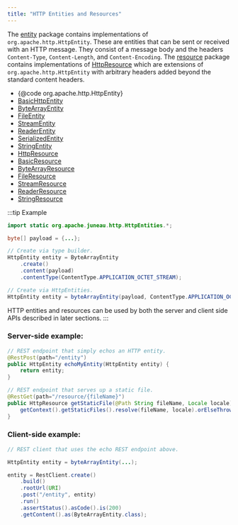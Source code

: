 ```yaml
---
title: "HTTP Entities and Resources"
---
```


The [entity](../apidocs/org/apache/juneau/http/entity.html) package contains implementations of `org.apache.http.HttpEntity`.
These are entities that can be sent or received with an HTTP message.
They consist of a message body and the headers `Content-Type`, `Content-Length`, and `Content-Encoding`.
The [resource](../apidocs/org/apache/juneau/http/resource.html) package contains implementations of [HttpResource](../apidocs/org/apache/juneau/http/resource/HttpResource.html) which are extensions of `org.apache.http.HttpEntity` with arbitrary headers added beyond the standard content headers.
- \{@code org.apache.http.HttpEntity\}
- [BasicHttpEntity](../apidocs/org/apache/juneau/http/entity/BasicHttpEntity.html)
- [ByteArrayEntity](../apidocs/org/apache/juneau/http/entity/ByteArrayEntity.html)
- [FileEntity](../apidocs/org/apache/juneau/http/entity/FileEntity.html)
- [StreamEntity](../apidocs/org/apache/juneau/http/entity/StreamEntity.html)
- [ReaderEntity](../apidocs/org/apache/juneau/http/entity/ReaderEntity.html)
- [SerializedEntity](../apidocs/org/apache/juneau/http/entity/SerializedEntity.html)
- [StringEntity](../apidocs/org/apache/juneau/http/entity/StringEntity.html)
- [HttpResource](../apidocs/org/apache/juneau/http/resource/HttpResource.html)
- [BasicResource](../apidocs/org/apache/juneau/http/resource/BasicResource.html)
- [ByteArrayResource](../apidocs/org/apache/juneau/http/resource/ByteArrayResource.html)
- [FileResource](../apidocs/org/apache/juneau/http/resource/FileResource.html)
- [StreamResource](../apidocs/org/apache/juneau/http/resource/StreamResource.html)
- [ReaderResource](../apidocs/org/apache/juneau/http/resource/ReaderResource.html)
- [StringResource](../apidocs/org/apache/juneau/http/resource/StringResource.html)

:::tip Example


```java
import static org.apache.juneau.http.HttpEntities.*;

byte[] payload = {...};

// Create via type builder.
HttpEntity entity = ByteArrayEntity
    .create()
    .content(payload)
    .contentType(ContentType.APPLICATION_OCTET_STREAM);

// Create via HttpEntities.
HttpEntity entity = byteArrayEntity(payload, ContentType.APPLICATION_OCTET_STREAM);
```


HTTP entities and resources can be used by both the server and client side APIs described in later sections.
:::

### Server-side example:


```java
// REST endpoint that simply echos an HTTP entity.
@RestPost(path="/entity")
public HttpEntity echoMyEntity(HttpEntity entity) {
    return entity;
}

// REST endpoint that serves up a static file.
@RestGet(path="/resource/{fileName}")
public HttpResource getStaticFile(@Path String fileName, Locale locale) {
    getContext().getStaticFiles().resolve(fileName, locale).orElseThrow(NotFound::new);
}
```


### Client-side example:


```java
// REST client that uses the echo REST endpoint above.

HttpEntity entity = byteArrayEntity(...);

entity = RestClient.create()
    .build()
    .rootUrl(URI)
    .post("/entity", entity)
    .run()
    .assertStatus().asCode().is(200)
    .getContent().as(ByteArrayEntity.class);

```
